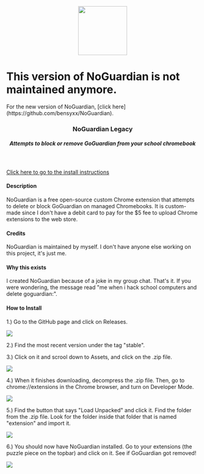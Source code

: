 <p align=center>
  <img src="https://github.com/bensyxx/NoGuardian/blob/main/NoGuardian/src/NoGuardian.png" length="128" height="128">
</p>

<h1>This version of NoGuardian is not maintained anymore.</h1>
<p>For the new version of NoGuardian, [click here](https://github.com/bensyxx/NoGuardian).

<h3 align=center>NoGuardian Legacy</h3>
<h5 align=center>Attempts to block or remove GoGuardian from your school chromebook</h5>

<br><br><a href="#install">Click here to go to the install instructions</a>

<h4>Description</h4>

<p>NoGuardian is a free open-source custom Chrome extension that attempts to delete or block GoGuardian on managed Chromebooks. It is custom-made since I don't have a debit card to pay for the $5 fee to upload Chrome extensions to the web store.</p>

<h4>Credits</h4>
<p>NoGuardian is maintained by myself. I don't have anyone else working on this project, it's just me.</p>

<h4>Why this exists</h4>
<p>I created NoGuardian because of a joke in my group chat. That's it. If you were wondering, the message read "me when i hack school computers and delete goguardian:".

<div id="install">
<h4>How to Install</h4>

<p>1.) Go to the GitHub page and click on Releases.</p>
<img src="https://github.com/bensyxx/NoGuardian/blob/main/Screen%20Shot%202023-01-31%20at%206.00.27%20PM.png">

<p>2.) Find the most recent version under the tag "stable".</p>

<p>3.) Click on it and scrool down to Assets, and click on the .zip file.</p>
<img src="https://github.com/bensyxx/NoGuardian/blob/main/Screen%20Shot%202023-01-31%20at%206.02.02%20PM.png">

<p>4.) When it finishes downloading, decompress the .zip file. Then, go to chrome://extensions in the Chrome browser, and turn on Developer Mode.</p>
<img src="https://github.com/bensyxx/NoGuardian/blob/main/Screen%20Shot%202023-01-31%20at%206.03.01%20PM.png">

<p>5.) Find the button that says "Load Unpacked" and click it. Find the folder from the .zip file. Look for the folder inside that folder that is named "extension" and import it.</p>
<img src="https://github.com/bensyxx/NoGuardian/blob/main/Screen%20Shot%202023-01-31%20at%206.04.34%20PM.png">

<p>6.) You should now have NoGuardian installed. Go to your extensions (the puzzle piece on the topbar) and click on it. See if GoGuardian got removed!</p>
<img src="https://github.com/bensyxx/NoGuardian/blob/main/Screen%20Shot%202023-01-31%20at%206.04.43%20PM.png">
</div>
